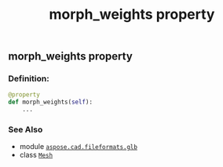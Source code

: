 ﻿---
title: morph_weights property
second_title: Aspose.CAD for Python via .NET API References
description: 
type: docs
weight: 110
url: /python-net/aspose.cad.fileformats.glb/mesh/morph_weights/
is_root: false
---

## morph_weights property

### Definition:
```python
@property
def morph_weights(self):
    ...
```

### See Also
* module [`aspose.cad.fileformats.glb`](../../)
* class [`Mesh`](/cad/python-net/aspose.cad.fileformats.glb/mesh)
